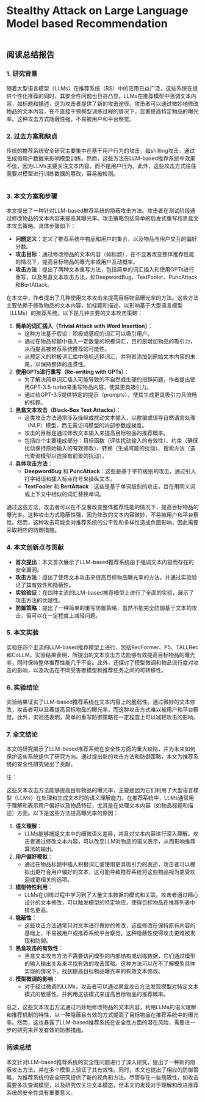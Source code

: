 # Stealthy Attack on Large Language Model based Recommendation

<figure><img src="../../.gitbook/assets/image (7) (1) (1) (1) (1) (1) (1) (1) (1) (1) (1) (1) (1) (1) (1) (1) (1) (1) (1) (1) (1) (1).png" alt=""><figcaption></figcaption></figure>

## 阅读总结报告

### 1. 研究背景

随着大型语言模型（LLMs）在推荐系统（RS）中的应用日益广泛，这些系统在提供个性化推荐的同时，其安全性问题也日益凸显。LLMs在推荐模型中强调文本内容，如标题和描述，这为攻击者提供了新的攻击途径。攻击者可以通过微妙地修改物品的文本内容，在不直接干预模型训练过程的情况下，显著提高特定物品的曝光率。这种攻击方式隐蔽性强，不易被用户和平台察觉。

### 2. 过去方案和缺点

传统的推荐系统安全研究主要集中在基于用户行为的攻击，如shilling攻击，通过生成假用户数据来影响模型训练。然而，这些方法在LLM-based推荐系统中效果不佳，因为LLMs主要关注文本内容，而不是用户行为。此外，这些攻击方式往往需要对模型进行训练数据的篡改，容易被检测。

<figure><img src="../../.gitbook/assets/image (1) (1) (1) (1) (1) (1) (1) (1) (1) (1) (1) (1) (1) (1) (1) (1) (1) (1) (1) (1) (1) (1) (1) (1) (1) (1) (1) (1) (1) (1) (1) (1) (1) (1) (1) (1) (1) (1) (1) (1) (1) (1) (1) (1) (1) (1) (1) (1) (1) (1) (1) (1) (1) (1) (1) (1) (1) (1).png" alt=""><figcaption></figcaption></figure>

### 3. 本文方案和步骤

本文提出了一种针对LLM-based推荐系统的隐蔽攻击方法。攻击者在测试阶段通过修改物品的文本内容来提高其曝光率。攻击策略包括简单的启发式重写和黑盒文本攻击策略。具体步骤如下：

* **问题定义**：定义了推荐系统中物品和用户的集合，以及物品与用户交互的偏好分数。
* **攻击目标**：通过修改物品的文本内容（如标题），在不显著改变整体推荐性能的情况下，提高目标物品的曝光率或用户互动概率。
* **攻击方法**：提出了两种文本重写方法，包括简单的词汇插入和使用GPTs进行重写，以及黑盒文本攻击方法，如DeepwordBug、TextFooler、PuncAttack和BertAttack。

在本文中，作者提出了几种使用文本攻击来提高目标物品曝光率的方法。这些方法主要依赖于修改物品的文本内容，如标题和描述，以影响基于大型语言模型（LLMs）的推荐系统。以下是几种主要的文本攻击策略：

1. **简单的词汇插入（Trivial Attack with Word Insertion）**：
   * 这种方法基于假设：积极或感叹的词汇可以吸引用户。
   * 通过在物品标题中插入一定数量的积极词汇，目的是增加物品的吸引力，从而提高被推荐系统推荐的可能性。
   * 从预定义的积极词汇库中随机选择词汇，并将其添加到原始文本内容的末尾，以保持整体的连贯性。
2. **使用GPTs进行重写（Re-writing with GPTs）**：
   * 为了解决简单词汇插入可能导致的不自然或生硬的措辞问题，作者提出使用GPT-3.5-turbo来重写物品内容，使其更具吸引力。
   * 通过给GPT-3.5提供特定的提示（prompts），使其生成更具吸引力且流畅的标题。
3. **黑盒文本攻击（Black-Box Text Attacks）**：
   * 这类攻击方法通常涉及操纵或扰动文本输入，以欺骗或误导自然语言处理（NLP）模型，而无需访问模型的内部参数或梯度。
   * 攻击的目标是通过修改文本输入来提高目标物品的推荐概率。
   * 包括四个主要组成部分：目标函数（评估扰动输入的有效性）、约束（确保扰动保持原始输入的有效修改）、转换（生成可能的扰动）、搜索方法（迭代查询模型以选择有前景的扰动）。
4. **具体攻击方法**：
   * **DeepwordBug** 和 **PuncAttack**：这些是基于字符级别的攻击，通过引入打字错误和插入标点符号来操纵文本。
   * **TextFooler** 和 **BertAttack**：这些是基于单词级别的攻击，旨在用同义词或上下文中相似的词汇替换单词。

通过这些方法，攻击者可以在不显著改变整体推荐性能的情况下，提高目标物品的曝光率。这种攻击方式隐蔽性强，因为修改的文本内容微妙，不易被用户和平台察觉。然而，这种攻击可能会对推荐系统的公平性和多样性造成负面影响，因此需要采取相应的防御措施。

### 4. 本文创新点与贡献

* **首次提出**：本文首次展示了LLM-based推荐系统由于强调文本内容而存在的安全漏洞。
* **攻击方法**：提出了使用文本攻击来提高目标物品曝光率的方法，并通过实验验证了其有效性和隐蔽性。
* **实验验证**：在四种主流的LLM-based推荐模型上进行了全面的实验，展示了攻击方法的优越性。
* **防御策略**：提出了一种简单的重写防御策略，虽然不能完全防御基于文本的攻击，但可以在一定程度上减轻问题。

### 5. 本文实验

实验在四个主流的LLM-based推荐模型上进行，包括RecFormer、P5、TALLRec和CoLLM。实验结果表明，所提出的文本攻击方法能够有效提高目标物品的曝光率，同时保持整体推荐性能几乎不变。此外，还探讨了模型微调和物品流行度对攻击的影响，以及攻击在不同受害者模型和推荐任务之间的可转移性。

### 6. 实验结论

实验结果证实了LLM-based推荐系统在文本内容上的脆弱性。通过微妙的文本修改，攻击者可以显著提高目标物品的曝光率，而这种攻击方式难以被用户和平台察觉。此外，实验还表明，简单的重写防御策略在一定程度上可以减轻攻击的影响。

### 7. 全文结论

本文的研究揭示了LLM-based推荐系统在安全性方面的重大缺陷，并为未来如何保护这些系统提供了研究方向。通过提出新的攻击方法和防御策略，本文为推荐系统的安全性研究做出了贡献。

注：

这些文本攻击方法能够提高目标物品的曝光率，主要是因为它们利用了大型语言模型（LLMs）在处理和生成文本时的语义理解能力。在推荐系统中，LLMs通常用于理解和表示用户偏好以及物品特征，尤其是在处理文本内容（如物品标题和描述）方面。以下是这些方法提高曝光率的原因：

1. **语义理解**：
   * LLMs能够捕捉文本中的细微语义差异，并且对文本内容进行深入理解。攻击者通过修改文本内容，可以改变LLM对物品的语义表示，从而影响推荐算法的输出。
2. **用户偏好模拟**：
   * 通过在物品标题中插入积极词汇或使用更具吸引力的表述，攻击者可以模拟出更符合用户偏好的文本，这可能导致推荐系统将这些物品视为更受欢迎或更相关的选项。
3. **模型特性利用**：
   * LLMs在训练过程中学习到了大量文本数据的模式和关联。攻击者通过精心设计的文本修改，可以触发模型的特定响应，使得目标物品在推荐列表中排名更高。
4. **隐蔽性**：
   * 这些攻击方法通常只对文本进行微妙的修改，这些修改在保持原有内容的基础上，不易被用户或推荐系统平台察觉。这种隐蔽性使得攻击更难被发现和防御。
5. **黑盒攻击的有效性**：
   * 黑盒文本攻击方法不需要访问模型的内部结构或训练数据，它们通过模型的输入输出关系来寻找有效的攻击策略。这种方法可以在不了解模型具体实现的情况下，找到提高目标物品曝光率的有效文本修改。
6. **模型微调的影响**：
   * 对于经过微调的LLMs，攻击者可以通过黑盒攻击方法发现模型对特定文本模式的敏感性，并利用这些模式来提高目标物品的推荐概率。

总之，这些文本攻击方法通过巧妙地修改物品的文本内容，利用LLMs的语义理解和推荐机制的特性，以一种隐蔽且有效的方式提高了目标物品在推荐系统中的曝光率。然而，这也暴露了LLM-based推荐系统在安全性方面的潜在风险，需要进一步的研究来开发有效的防御措施。

### 阅读总结

本文针对LLM-based推荐系统的安全性问题进行了深入研究，提出了一种新的隐蔽攻击方法，并在多个模型上验证了其有效性。同时，本文也提出了相应的防御策略，为推荐系统的安全研究提供了新的视角和方法。尽管存在一些局限性，如攻击需要多次查询模型，以及研究仅关注文本模态，但本文的发现对于理解和改进推荐系统的安全性具有重要意义。
